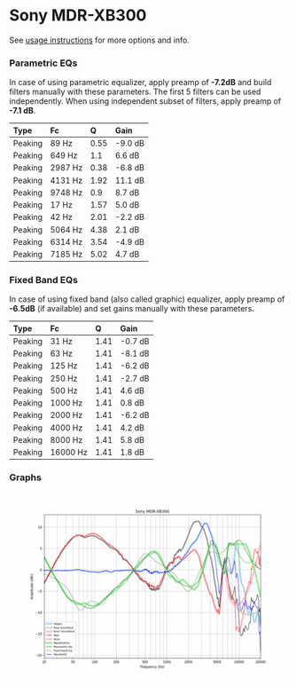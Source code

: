 # Sony MDR-XB300
See [usage instructions](https://github.com/jaakkopasanen/AutoEq#usage) for more options and info.

### Parametric EQs
In case of using parametric equalizer, apply preamp of **-7.2dB** and build filters manually
with these parameters. The first 5 filters can be used independently.
When using independent subset of filters, apply preamp of **-7.1 dB**.

| Type    | Fc      |    Q | Gain    |
|:--------|:--------|:-----|:--------|
| Peaking | 89 Hz   | 0.55 | -9.0 dB |
| Peaking | 649 Hz  | 1.1  | 6.6 dB  |
| Peaking | 2987 Hz | 0.38 | -6.8 dB |
| Peaking | 4131 Hz | 1.92 | 11.1 dB |
| Peaking | 9748 Hz | 0.9  | 8.7 dB  |
| Peaking | 17 Hz   | 1.57 | 5.0 dB  |
| Peaking | 42 Hz   | 2.01 | -2.2 dB |
| Peaking | 5064 Hz | 4.38 | 2.1 dB  |
| Peaking | 6314 Hz | 3.54 | -4.9 dB |
| Peaking | 7185 Hz | 5.02 | 4.7 dB  |

### Fixed Band EQs
In case of using fixed band (also called graphic) equalizer, apply preamp of **-6.5dB**
(if available) and set gains manually with these parameters.

| Type    | Fc       |    Q | Gain    |
|:--------|:---------|:-----|:--------|
| Peaking | 31 Hz    | 1.41 | -0.7 dB |
| Peaking | 63 Hz    | 1.41 | -8.1 dB |
| Peaking | 125 Hz   | 1.41 | -6.2 dB |
| Peaking | 250 Hz   | 1.41 | -2.7 dB |
| Peaking | 500 Hz   | 1.41 | 4.6 dB  |
| Peaking | 1000 Hz  | 1.41 | 0.8 dB  |
| Peaking | 2000 Hz  | 1.41 | -6.2 dB |
| Peaking | 4000 Hz  | 1.41 | 4.2 dB  |
| Peaking | 8000 Hz  | 1.41 | 5.8 dB  |
| Peaking | 16000 Hz | 1.41 | 1.8 dB  |

### Graphs
![](./Sony%20MDR-XB300.png)